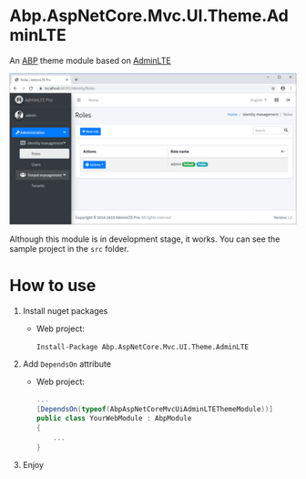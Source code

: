 # Abp.AspNetCore.Mvc.UI.Theme.AdminLTE

An [ABP](http://abp.io) theme module based on [AdminLTE](https://adminlte.io/)

![demo](doc/images/demo.png)

Although this module is in development stage, it works. You can see the sample project in the `src` folder.

# How to use

1. Install nuget packages
    
    * Web project:

        `Install-Package Abp.AspNetCore.Mvc.UI.Theme.AdminLTE`

1. Add `DependsOn` attribute

    * Web project:

        ``` csharp
        ...
        [DependsOn(typeof(AbpAspNetCoreMvcUiAdminLTEThemeModule))]
        public class YourWebModule : AbpModule
        {
            ...
        }
        ```

1. Enjoy
